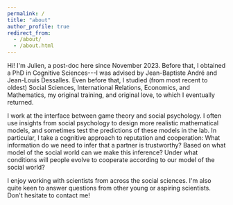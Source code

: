 ```yaml
---
permalink: /
title: "about"
author_profile: true
redirect_from: 
  - /about/
  - /about.html
---
```


Hi! I'm Julien, a post-doc here since November 2023. Before that, I obtained a PhD in Cognitive Sciences---I was advised by Jean-Baptiste André and Jean-Louis Dessalles. Even before that, I studied (from most recent to oldest) Social Sciences, International Relations, Economics, and Mathematics, my original training, and original love, to which I eventually returned.

I work at the interface between game theory and social psychology. I often use insights from social psychology to design more realistic mathematical models, and sometimes test the predictions of these models in the lab. 
In particular, I take a cognitive approach to reputation and cooperation: What information do we need to infer that a partner is trustworthy? Based on what model of the social world can we make this inference? Under what conditions will people evolve to cooperate according to our model of the social world?

I enjoy working with scientists from across the social sciences. I'm also quite keen to answer questions from other young or aspiring scientists. Don't hesitate to contact me!
